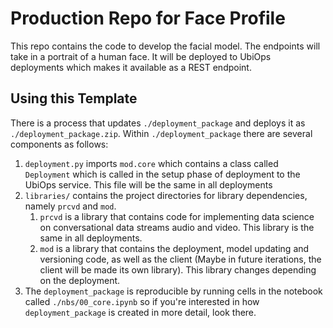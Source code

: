 # Production Repo for Face Profile
This repo contains the code to develop the facial model.  The endpoints will take in a portrait of a human face.  It will be deployed to UbiOps deployments which makes it available as a REST endpoint.

## Using this Template
There is a process that updates `./deployment_package` and deploys it as `./deployment_package.zip`.  Within `./deployment_package` there are several components as follows:
1. `deployment.py` imports `mod.core` which contains a class called `Deployment` which is called in the setup phase of deployment to the UbiOps service.  This file will be the same in all deployments
2. `libraries/` contains the project directories for library dependencies, namely `prcvd` and `mod`.
    1. `prcvd` is a library that contains code for implementing data science on conversational data streams audio and video.  This library is the same in all deployments.
    2. `mod` is a library that contains the deployment, model updating and versioning code, as well as the client (Maybe in future iterations, the client will be made its own library).  This library changes depending on the deployment.
3. The `deployment_package` is reproducible by running cells in the notebook called `./nbs/00_core.ipynb` so if you're interested in how `deployment_package` is created in more detail, look there.